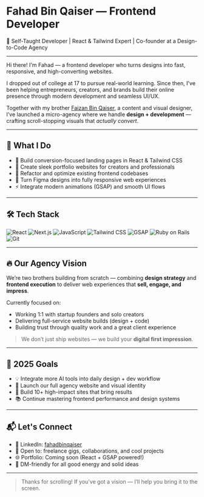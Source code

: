 # Fahad Bin Qaiser — Frontend Developer

🚀 Self-Taught Developer | React & Tailwind Expert | Co-founder at a Design-to-Code Agency

---

Hi there! I'm Fahad — a frontend developer who turns designs into fast, responsive, and high-converting websites.

I dropped out of college at 17 to pursue real-world learning. Since then, I've been helping entrepreneurs, creators, and brands build their online presence through modern development and seamless UI/UX.

Together with my brother [Faizan Bin Qaiser](https://www.linkedin.com/in/faizanbinqaiser/), a content and visual designer, I’ve launched a micro-agency where we handle **design + development** — crafting scroll-stopping visuals that _actually convert_.

---

## 💼 What I Do

- 🚀 Build conversion-focused landing pages in React & Tailwind CSS
- 🎯 Create sleek portfolio websites for creators and professionals
- 🔧 Refactor and optimize existing frontend codebases
- 🧩 Turn Figma designs into fully responsive web experiences
- ⚡ Integrate modern animations (GSAP) and smooth UI flows

---

## 🛠️ Tech Stack

![React](https://img.shields.io/badge/-React-61DAFB?style=for-the-badge&logo=react&logoColor=black)
![Next.js](https://img.shields.io/badge/-Next.js-000000?style=for-the-badge&logo=next.js&logoColor=white)
![JavaScript](https://img.shields.io/badge/-JavaScript-F7DF1E?style=for-the-badge&logo=javascript&logoColor=black)
![Tailwind CSS](https://img.shields.io/badge/-Tailwind-38B2AC?style=for-the-badge&logo=tailwind-css&logoColor=white)
![GSAP](https://img.shields.io/badge/-GSAP-88CE02?style=for-the-badge&logo=greensock&logoColor=black)
![Ruby on Rails](https://img.shields.io/badge/-Rails-CC0000?style=for-the-badge&logo=rubyonrails&logoColor=white)
![Git](https://img.shields.io/badge/-Git-F05032?style=for-the-badge&logo=git&logoColor=white)

---

## 🔥 Our Agency Vision

We’re two brothers building from scratch — combining **design strategy** and **frontend execution** to deliver web experiences that **sell, engage, and impress**.

Currently focused on:

- Working 1:1 with startup founders and solo creators
- Delivering full-service website builds (design + code)
- Building trust through quality work and a great client experience

> We don’t just ship websites — we build your **digital first impression**.

---

## 🧠 2025 Goals

- 💡 Integrate more AI tools into daily design + dev workflow
- 🎨 Launch our full agency website and visual identity
- 🧱 Build 10+ high-impact sites that bring results
- 📚 Continue mastering frontend performance and design systems

---

## 📬 Let's Connect

- 🧠 LinkedIn: [fahadbinqaiser](https://www.linkedin.com/in/fahadbinqaiser/)
- 💼 Open to: freelance gigs, collaborations, and cool projects
- 🌐 Portfolio: Coming soon (React + GSAP powered!)
- 📨 DM-friendly for all good energy and solid ideas

---

> Thanks for scrolling! If you’ve got a vision — I’ll help you bring it to the screen.
